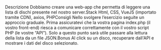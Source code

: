Descrizione
Dobbiamo creare una web-app che permetta di leggere una lista di dischi presente nel nostro server.Stack
Html, CSS, VueJS (importato tramite CDN), axios, PHPConsigli
Nello svolgere l’esercizio seguite un approccio graduale.
Prima assicuratevi che la vostra pagina index.php (il vostro front-end) riesca a comunicare correttamente con il vostro script PHP (le vostre “API”).
Solo a questo punto sarà utile passare alla lettura della lista da un file JSON.Bonus
Al click su un disco, recuperare dall'API e mostrare i dati del disco selezionato.